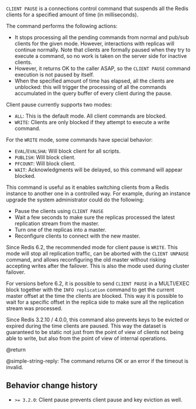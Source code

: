 `CLIENT PAUSE` is a connections control command that suspends all the Redis clients for a specified amount of time (in milliseconds).

The command performs the following actions:

* It stops processing all the pending commands from normal and pub/sub clients for the given mode. However, interactions with replicas will continue normally. Note that clients are formally paused when they try to execute a command, so no work is taken on the server side for inactive clients.
* However, it returns OK to the caller ASAP, so the `CLIENT PAUSE` command execution is not paused by itself.
* When the specified amount of time has elapsed, all the clients are unblocked: this will trigger the processing of all the commands accumulated in the query buffer of every client during the pause.

Client pause currently supports two modes:

* `ALL`: This is the default mode. All client commands are blocked.
* `WRITE`: Clients are only blocked if they attempt to execute a write command.

For the `WRITE` mode, some commands have special behavior:

* `EVAL`/`EVALSHA`: Will block client for all scripts.
* `PUBLISH`: Will block client.
* `PFCOUNT`: Will block client.
* `WAIT`: Acknowledgments will be delayed, so this command will appear blocked.

This command is useful as it enables switching clients from a Redis instance to another one in a controlled way. For example, during an instance upgrade the system administrator could do the following:

* Pause the clients using `CLIENT PAUSE`
* Wait a few seconds to make sure the replicas processed the latest replication stream from the master.
* Turn one of the replicas into a master.
* Reconfigure clients to connect with the new master.

Since Redis 6.2, the recommended mode for client pause is `WRITE`. This mode will stop all replication traffic, can be
aborted with the `CLIENT UNPAUSE` command, and allows reconfiguring the old master without risking accepting writes after the
failover. This is also the mode used during cluster failover.

For versions before 6.2, it is possible to send `CLIENT PAUSE` in a MULTI/EXEC block together with the `INFO replication` command to get the current master offset at the time the clients are blocked. This way it is possible to wait for a specific offset in the replica side to make sure all the replication stream was processed.

Since Redis 3.2.10 / 4.0.0, this command also prevents keys to be evicted or
expired during the time clients are paused. This way the dataset is guaranteed
to be static not just from the point of view of clients not being able to write, but also from the point of view of internal operations.

@return

@simple-string-reply: The command returns OK or an error if the timeout is invalid.

## Behavior change history

*   `>= 3.2.0`: Client pause prevents client pause and key eviction as well.
